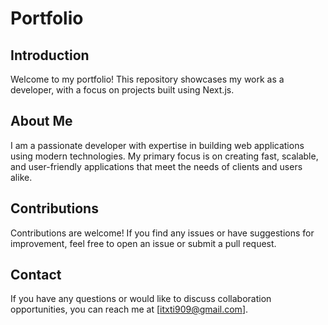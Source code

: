 # Portfolio

## Introduction
Welcome to my portfolio! This repository showcases my work as a developer, with a focus on projects built using Next.js.

## About Me
I am a passionate developer with expertise in building web applications using modern technologies. My primary focus is on creating fast, scalable, and user-friendly applications that meet the needs of clients and users alike.

## Contributions
Contributions are welcome! If you find any issues or have suggestions for improvement, feel free to open an issue or submit a pull request.

## Contact
If you have any questions or would like to discuss collaboration opportunities, you can reach me at [itxti909@gmail.com].
